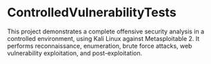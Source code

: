 # ControlledVulnerabilityTests
This project demonstrates a complete offensive security analysis in a controlled environment, using Kali Linux against Metasploitable 2. It performs reconnaissance, enumeration, brute force attacks, web vulnerability exploitation, and post-exploitation.
